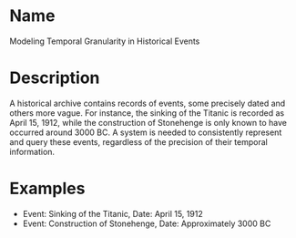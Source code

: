 # Name
Modeling Temporal Granularity in Historical Events

# Description
A historical archive contains records of events, some precisely dated and others more vague. For instance, the sinking of the Titanic is recorded as April 15, 1912, while the construction of Stonehenge is only known to have occurred around 3000 BC. A system is needed to consistently represent and query these events, regardless of the precision of their temporal information.

# Examples
- Event: Sinking of the Titanic, Date: April 15, 1912
- Event: Construction of Stonehenge, Date: Approximately 3000 BC